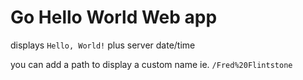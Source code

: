 # Go Hello World Web app

displays `Hello, World!` plus server date/time

you can add a path to display a custom name ie. `/Fred%20Flintstone`

